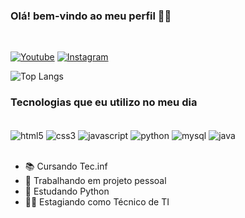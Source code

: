 ### Olá! bem-vindo ao meu perfil 👋😳
<br>

[![Youtube](https://img.shields.io/badge/YouTube-FF0000?style=for-the-badge&logo=youtube&logoColor=white)](https://youtube.com/@ikixyz?si=-FMKAQIHg5sgFXJO)
[![Instagram](https://img.shields.io/badge/Instagram-E4405F?style=for-the-badge&logo=instagram&logoColor=white)](https://www.instagram.com/ihenriq.z?igsh=MW50N29pNzJoaXp1Ng==)


<!-- ![henrixyz GitHub status](https://github-readme-stats.vercel.app/api?username=henrixyz&show_icons=True&theme=dracula) -->
![Top Langs](https://github-readme-stats.vercel.app/api/top-langs/?username=henrixyz&hide_progress=true&show_icons=True&theme=dracula)

### Tecnologias que eu utilizo no meu dia

<div style="display: inline_block"><br/>
 <img align="center" alt="html5" src="https://img.shields.io/badge/HTML5-E34F26?style=for-the-badge&logo=html5&logoColor=white"/>
 <img align="center" alt="css3" src="https://img.shields.io/badge/CSS3-1572B6?style=for-the-badge&logo=css3&logoColor=white"/>
 <img align="center" alt="javascript" src="https://img.shields.io/badge/JavaScript-323330?style=for-the-badge&logo=javascript&logoColor=F7DF1E"/>
 <img align="center" alt="python" src="https://img.shields.io/badge/Python-3776AB?style=for-the-badge&logo=python&logoColor=white"/>
 <img align="center" alt="mysql" src="https://img.shields.io/badge/MySQL-00000F?style=for-the-badge&logo=mysql&logoColor=white"/>
 <img align="center" alt="java" src="https://img.shields.io/badge/Java-ED8B00?style=for-the-badge&logo=openjdk&logoColor=white"/>
<br/>
<br>

- 📚 Cursando Tec.inf
- 🔭 Trabalhando em projeto pessoal 
- 🌱 Estudando Python
- 👨‍💻 Estagiando como Técnico de TI

